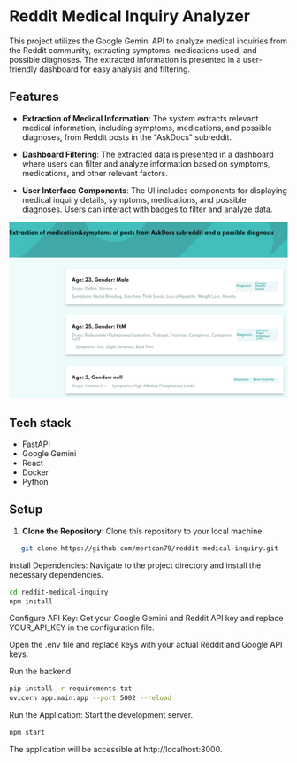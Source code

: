 # Reddit Medical Inquiry Analyzer

This project utilizes the Google Gemini API to analyze medical inquiries from the Reddit community, extracting symptoms, medications used, and possible diagnoses. The extracted information is presented in a user-friendly dashboard for easy analysis and filtering.

## Features

- **Extraction of Medical Information**: The system extracts relevant medical information, including symptoms, medications, and possible diagnoses, from Reddit posts in the "AskDocs" subreddit.

- **Dashboard Filtering**: The extracted data is presented in a dashboard where users can filter and analyze information based on symptoms, medications, and other relevant factors.

- **User Interface Components**: The UI includes components for displaying medical inquiry details, symptoms, medications, and possible diagnoses. Users can interact with badges to filter and analyze data.

![Alt text](frontend/src/assets/images/img.png?raw=true "Title")

## Tech stack
- FastAPI
- Google Gemini 
- React
- Docker
- Python

## Setup

1. **Clone the Repository**: Clone this repository to your local machine.

```bash
   git clone https://github.com/mertcan79/reddit-medical-inquiry.git
```
Install Dependencies: Navigate to the project directory and install the necessary dependencies.

```bash
cd reddit-medical-inquiry
npm install
```
Configure API Key: Get your Google Gemini and Reddit API key and replace YOUR_API_KEY in the configuration file.

Open the .env file and replace keys with your actual Reddit and Google API keys.

Run the backend
```bash
pip install -r requirements.txt
uvicorn app.main:app --port 5002 --reload
```

Run the Application: Start the development server.

```bash
npm start
```
The application will be accessible at http://localhost:3000.
